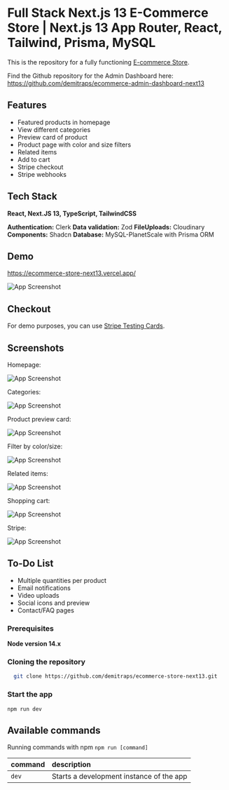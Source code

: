 
# Full Stack Next.js 13 E-Commerce Store | Next.js 13 App Router, React, Tailwind, Prisma, MySQL

This is the repository for a fully functioning [E-commerce Store](https://ecommerce-store-next13.vercel.app/).

Find the Github repository for the Admin Dashboard here: https://github.com/demitraps/ecommerce-admin-dashboard-next13

## Features

- Featured products in homepage
- View different categories
- Preview card of product
- Product page with color and size filters
- Related items
- Add to cart
- Stripe checkout
- Stripe webhooks
   
## Tech Stack

**React, Next.JS 13, TypeScript, TailwindCSS**

**Authentication:** Clerk
**Data validation:** Zod
**FileUploads:** Cloudinary
**Components:** Shadcn
**Database:** MySQL-PlanetScale with Prisma ORM

## Demo
https://ecommerce-store-next13.vercel.app/

![App Screenshot](./demo/demo.gif)


## Checkout

For demo purposes, you can use [Stripe Testing Cards](https://stripe.com/docs/testing).


## Screenshots

Homepage:

![App Screenshot](./demo/homepage.png)

Categories:

![App Screenshot](./demo/category.png)

Product preview card:

![App Screenshot](./demo/productpreview.png)

Filter by color/size:

![App Screenshot](./demo/filter.png)

Related items:

![App Screenshot](./demo/related.png)

Shopping cart:

![App Screenshot](./demo/shoppingcart.png)

Stripe:

![App Screenshot](./demo/stripe.png)

## To-Do List

- Multiple quantities per product
- Email notifications
- Video uploads
- Social icons and preview
- Contact/FAQ pages




### Prerequisites

**Node version 14.x**

### Cloning the repository

```bash
  git clone https://github.com/demitraps/ecommerce-store-next13.git
```

### Start the app

```shell
npm run dev
```

## Available commands

Running commands with npm `npm run [command]`

| command         | description                              |
| :-------------- | :--------------------------------------- |
| `dev`           | Starts a development instance of the app |